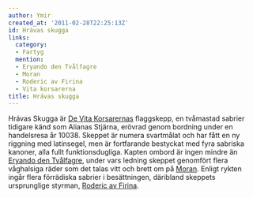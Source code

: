 ```yaml
---
author: Ymir
created_at: '2011-02-28T22:25:13Z'
id: Hrávas skugga
links:
  category:
  - Fartyg
  mention:
  - Eryando den Tvålfagre
  - Moran
  - Roderic av Firina
  - Vita korsarerna
title: Hrávas skugga
---
```


Hrávas Skugga är [De Vita Korsarernas] flaggskepp, en tvåmastad sabrier tidigare känd som Alianas
Stjärna, erövrad genom bordning under en handelsresa år 10038. Skeppet är numera svartmålat och har
fått en ny riggning med latinsegel, men är fortfarande bestyckat med fyra sabriska kanoner, alla
fullt funktionsdugliga. Kapten ombord är ingen mindre än [Eryando den Tvålfagre], under vars ledning
skeppet genomfört flera våghalsiga räder som det talas vitt och brett om på [Moran]. Enligt rykten
ingår flera förrädiska sabrier i besättningen, däribland skeppets ursprunglige styrman, [Roderic av
Firina].

  [De Vita Korsarernas]: Vita_korsarerna
  [Eryando den Tvålfagre]: Eryando_den_Tvålfagre
  [Moran]: Moran
  [Roderic av Firina]: Roderic_av_Firina